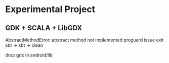 # Experimental Project
## GDK + SCALA + LibGDX

AbstractMethodError: abstract method not implemented
proguard issue
exit sbt -> sbt -> clean

drop gdx in android/lib

